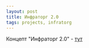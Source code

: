 ```yaml
---
layout: post
title: Инфраторг 2.0
tags: projects, infratorg
---
```


Концепт "Инфраторг 2.0" - [тут](http://bopoha.ru/projects/infratorg2/index.html)